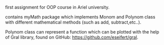 first assignment for OOP course in Ariel university.

contains myMath package which implements Monom and Polynom class with different mathematical methods (such as add, subtract,etc..).

Polynom class can represent a function which can be plotted with the help of Gral library, found on GitHub: https://github.com/eseifert/gral. 
